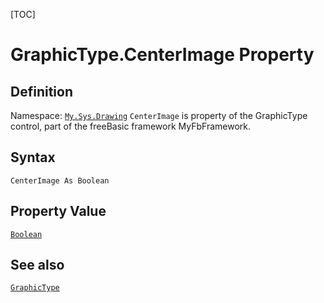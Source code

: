 [TOC]
# GraphicType.CenterImage Property

## Definition
Namespace: [`My.Sys.Drawing`](My.Sys.Drawing.md)
`CenterImage` is property of the GraphicType control, part of the freeBasic framework MyFbFramework.
## Syntax
```freeBasic
CenterImage As Boolean
```
## Property Value
[`Boolean`]("https://www.freebasic.net/wiki/KeyPgBoolean")
## See also
[`GraphicType`](GraphicType.md)

